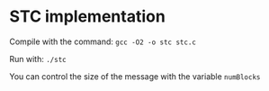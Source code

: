 # STC implementation

Compile with the command: `gcc -O2 -o stc stc.c`

Run with: `./stc`


You can control the size of the message with the variable `numBlocks`
